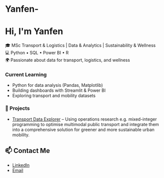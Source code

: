 # Yanfen-
# Hi, I'm Yanfen
🎓 MSc Transport & Logistics | Data & Analytics | Sustainability & Wellness  
💻 Python • SQL • Power BI • R  
🌍 Passionate about data for transport, logistics, and wellness  

### Current Learning
- Python for data analysis (Pandas, Matplotlib)
- Building dashboards with Streamlit & Power BI
- Exploring transport and mobility datasets

### 🧠 Projects
- [Transport Data Explorer](Urban-Transport-Optimisation.jl) – Using operations research e.g. mixed-integer programming to optimise multimodal public transport and integrate them into a comprehensive solution for greener and more sustainable urban mobility.

  
## 📫 Contact Me

- [LinkedIn](https://www.linkedin.com/in/yanfen-chen-a0a772252)
- [Email](mailto:yanfen.chen08@gmail.com)
